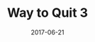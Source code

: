 ---
title: Way to Quit 3
articlename: >-
  Time to selected quit date and subsequent rates of sustained smoking abstinence
date: 2017-06-21
summary: >-
  In efforts to combat tobacco dependence, most smoking cessation programs offer individuals who smoke the choice of a target quit date. However, it is uncertain whether the time to the selected quit date is associated with participants’ chances of achieving sustained abstinence. In a pre-specified secondary analysis of a randomized clinical trial of four financial-incentive programs or usual care to encourage smoking cessation (Halpern et al. in N Engl J Med 372(22):2108–2117, doi:10.1056/NEJMoa1414293, 2015), study participants were instructed to select a quit date between 0 and 90 days from enrollment. Among those who selected a quit date and provided complete baseline data (n = 1848), we used multivariable logistic regression to evaluate the association of the time to the selected quit date with 6- and 12-month biochemically-confirmed abstinence rates. In the fully adjusted model, the probability of being abstinent at 6 months if the participant selected a quit date in weeks 1, 5, 10, and 13 were 39.6, 22.6, 10.9, and 4.3%, respectively.
authors: >-
  George L. Anesi, Scott D. Halpern, Michael O. Harhay, Kevin G. Volpp, Kathryn Saulsgiver
source: 'https://link.springer.com/article/10.1007%2Fs10865-017-9868-5'
---